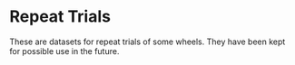 # Repeat Trials

These are datasets for repeat trials of some wheels. They have been kept for possible use in the future.